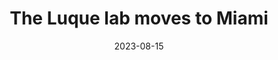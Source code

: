 ---
title: "The Luque lab moves to Miami"
date: 2023-08-15
image: /assets/images/news/3_Invited_seminar_at_um_september_21_2022.png
summary: >
  We officially joined the **Department of Biology** at the **University of Miami**, opening new opportunities for the
  lab’s research and education mission.
links:
  primary: https://biology.as.miami.edu/people/meet-our-new-faculty/index.html
---